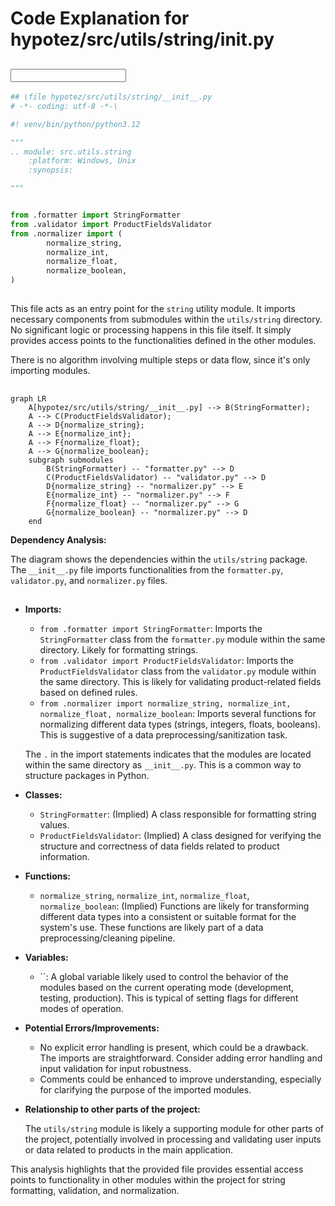 # Code Explanation for hypotez/src/utils/string/__init__.py

## <input code>

```python
## \file hypotez/src/utils/string/__init__.py
# -*- coding: utf-8 -*-\

#! venv/bin/python/python3.12

"""
.. module: src.utils.string 
	:platform: Windows, Unix
	:synopsis:

"""


from .formatter import StringFormatter
from .validator import ProductFieldsValidator
from .normalizer import (
		normalize_string,
		normalize_int,
		normalize_float,
		normalize_boolean,
)
```

## <algorithm>

This file acts as an entry point for the `string` utility module.  It imports necessary components from submodules within the `utils/string` directory.  No significant logic or processing happens in this file itself.  It simply provides access points to the functionalities defined in the other modules.

There is no algorithm involving multiple steps or data flow, since it's only importing modules.

## <mermaid>

```mermaid
graph LR
    A[hypotez/src/utils/string/__init__.py] --> B(StringFormatter);
    A --> C(ProductFieldsValidator);
    A --> D{normalize_string};
    A --> E{normalize_int};
    A --> F{normalize_float};
    A --> G{normalize_boolean};
    subgraph submodules
        B(StringFormatter) -- "formatter.py" --> D
        C(ProductFieldsValidator) -- "validator.py" --> D
        D{normalize_string} -- "normalizer.py" --> E
        E{normalize_int} -- "normalizer.py" --> F
        F{normalize_float} -- "normalizer.py" --> G
        G{normalize_boolean} -- "normalizer.py" --> D
    end
```

**Dependency Analysis:**

The diagram shows the dependencies within the `utils/string` package. The `__init__.py` file imports functionalities from the `formatter.py`, `validator.py`, and `normalizer.py` files.


## <explanation>

* **Imports:**
    * `from .formatter import StringFormatter`: Imports the `StringFormatter` class from the `formatter.py` module within the same directory.  Likely for formatting strings.
    * `from .validator import ProductFieldsValidator`: Imports the `ProductFieldsValidator` class from the `validator.py` module within the same directory. This is likely for validating product-related fields based on defined rules.
    * `from .normalizer import normalize_string, normalize_int, normalize_float, normalize_boolean`: Imports several functions for normalizing different data types (strings, integers, floats, booleans). This is suggestive of a data preprocessing/sanitization task.

    The `.` in the import statements indicates that the modules are located within the same directory as `__init__.py`.  This is a common way to structure packages in Python.


* **Classes:**
    * `StringFormatter`: (Implied) A class responsible for formatting string values.
    * `ProductFieldsValidator`:  (Implied) A class designed for verifying the structure and correctness of data fields related to product information.


* **Functions:**
    * `normalize_string`, `normalize_int`, `normalize_float`, `normalize_boolean`: (Implied) Functions are likely for transforming different data types into a consistent or suitable format for the system's use. These functions are likely part of a data preprocessing/cleaning pipeline.


* **Variables:**
    * ``: A global variable likely used to control the behavior of the modules based on the current operating mode (development, testing, production). This is typical of setting flags for different modes of operation.


* **Potential Errors/Improvements:**

    * No explicit error handling is present, which could be a drawback.   The imports are straightforward. Consider adding error handling and input validation for input robustness.
    * Comments could be enhanced to improve understanding, especially for clarifying the purpose of the imported modules.


* **Relationship to other parts of the project:**

    The `utils/string` module is likely a supporting module for other parts of the project, potentially involved in processing and validating user inputs or data related to products in the main application.


This analysis highlights that the provided file provides essential access points to functionality in other modules within the project for string formatting, validation, and normalization.